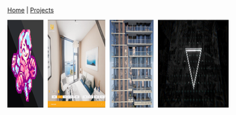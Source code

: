 [Home](index.md) | [Projects](Projects.md) 

<!--
<img src="Projects/Megan/PocketMegBigCrop.PNG" alt="Megan, The game" width="20%" />
<img src="Projects/Interiors/Interior1.png" alt="Interiors" width="20%" />
-->


<div style="display: flex; gap: 10px;">
  <a href="Megan.md">
    <img src="Projects/Megan/PocketMegBigCrop.PNG" alt="Megan video game project" style="height: 200px; width: auto">
  </a>
  <a href="Interiors">
    <img src="Projects/Interiors/Interior1.png" alt="Image 2" style="height: 200px; width: auto">
  </a>
  <a href="FakeInteriors.md">
    <img src="Projects/InteriorShader/InteriorsShader4.jpg" alt="Image 3" style="height: 200px; width: auto">
  </a>
  <a href="VFX.md">
    <img src="Projects/VFX/UIReticle2.jpg" alt="Image 3" style="height: 200px; width: auto">
  </a>
</div>


